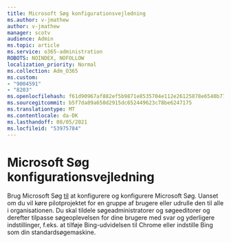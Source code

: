 ```yaml
---
title: Microsoft Søg konfigurationsvejledning
ms.author: v-jmathew
author: v-jmathew
manager: scotv
audience: Admin
ms.topic: article
ms.service: o365-administration
ROBOTS: NOINDEX, NOFOLLOW
localization_priority: Normal
ms.collection: Adm_O365
ms.custom:
- "9004591"
- "8203"
ms.openlocfilehash: f61d90967af882ef5b9871e8535704e112e26125878e6540b772f2ae54e83d37
ms.sourcegitcommit: b5f7da89a650d2915dc652449623c78be6247175
ms.translationtype: MT
ms.contentlocale: da-DK
ms.lasthandoff: 08/05/2021
ms.locfileid: "53975784"
---
```

# <a name="microsoft-search-setup-guide"></a>Microsoft Søg konfigurationsvejledning

Brug Microsoft Søg [til](https://go.microsoft.com/fwlink/?linkid=2153798) at konfigurere og konfigurere Microsoft Søg. Uanset om du vil køre pilotprojektet for en gruppe af brugere eller udrulle den til alle i organisationen. Du skal tildele søgeadministratorer og søgeeditorer og derefter tilpasse søgeoplevelsen for dine brugere med svar og yderligere indstillinger, f.eks. at tilføje Bing-udvidelsen til Chrome eller indstille Bing som din standardsøgemaskine.
